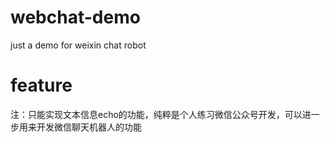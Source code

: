 # webchat-demo
  just a demo for weixin chat robot

# feature

注：只能实现文本信息echo的功能，纯粹是个人练习微信公众号开发，可以进一步用来开发微信聊天机器人的功能
